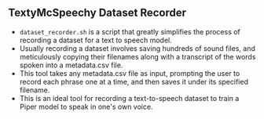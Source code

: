 ## TextyMcSpeechy Dataset Recorder

- `dataset_recorder.sh` is a script that greatly simplifies the process of recording a dataset for a text to speech model.
- Usually recording a dataset involves saving hundreds of sound files, and meticulously copying their filenames along with a transcript of the words spoken into a metadata.csv file.
- This tool takes any metadata.csv file as input, prompting the user to record each phrase one at a time, and then saves it under its specified filename.
- This is an ideal tool for recording a text-to-speech dataset to train a Piper model to speak in one's own voice.

